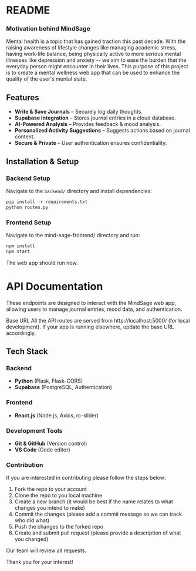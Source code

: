 # README

### Motivation behind MindSage
Mental health is a topic that has gained traction this past decade. With the raising awareness of lifestyle changes like managing academic stress, having work-life balance, being physically active to more serious mental illnesses like depression and anxiety -- we aim to ease the burden that the everyday person might encounter in their lives. This purpose of this project is to create a mental wellness web app that can be used to enhance the quality of the user's mental state.

## Features  
- **Write & Save Journals** – Securely log daily thoughts.  
- **Supabase Integration** – Stores journal entries in a cloud database.  
- **AI-Powered Analysis** – Provides feedback & mood analysis.  
- **Personalized Activity Suggestions** – Suggests actions based on journal content.  
- **Secure & Private** – User authentication ensures confidentiality.  

## Installation & Setup  

### Backend Setup

Navigate to the `backend/` directory and install dependencies:  

```python
pip install -r requirements.txt
python routes.py
```

### Frontend Setup
Navigate to the mind-sage-frontend/ directory and run:
```python
npm install
npm start
```

The web app should run now.

# API Documentation
These endpoints are designed to interact with the MindSage web app, allowing users to manage journal entries, mood data, and authentication.

Base URL
All the API routes are served from http://localhost:5000/ (for local development). If your app is running elsewhere, update the base URL accordingly.

## Tech Stack  
### **Backend** 
- **Python** (Flask, Flask-CORS)  
- **Supabase** (PostgreSQL, Authentication)  

### **Frontend** 
- **React.js** (Node.js, Axios, rc-slider)  

### **Development Tools**  
- **Git & GitHub** (Version control)  
- **VS Code** (Code editor)  

### Contribution
If you are interested in contributing please follow the steps below:
1. Fork the repo to your account
2. Clone the repo to you local machine
3. Create a new branch (it would be best if the name relates to what changes you intend to make)
4. Commit the changes (please add a commit message so we can track who did what)
5. Push the changes to the forked repo
6. Create and submit pull request (please provide a description of what you changed)

Our team will review all requests.

Thank you for your interest!

